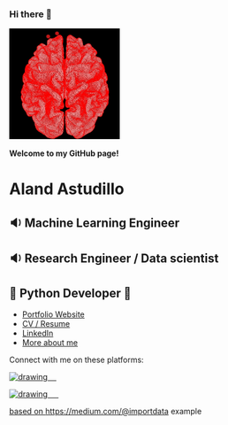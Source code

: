 ### Hi there 👋

<!--- ![Hi there 👋](images/brain_icon_example.jpg) -->

<img src="images/brain_icon_example.jpg" alt="drawing" width="200"/>

**Welcome to my GitHub page!**

# Aland Astudillo
## 🔉 Machine Learning Engineer 
## 🔉 Research Engineer / Data scientist 
## 🐍 Python Developer 🐍

* [Portfolio Website](https://alandastudillo.github.io/AlandPortfolio/)
* [CV / Resume](https://alandastudillo/alandastudillo.github.io/files/CV_short_engAA20220827_AUS_DEV.pdf) 
* [LinkedIn](https://www.linkedin.com/in/aland-astudillo-contreras-93a404a2/)
* [More about me](https://braindynamicslab.org/aland-astudillo/) 

Connect with me on these platforms:

<a href="https://twitter.com/Alienzote1"><img src="https://res.cloudinary.com/importdata/image/upload/v1595012924/Twitter_Logo_Blue_gbtagu.png" 
alt="drawing" width="40"/>&nbsp;&nbsp;&nbsp;&nbsp;
 
<a href="https://www.linkedin.com/in/aland-astudillo-contreras-93a404a2/"><img src="https://res.cloudinary.com/importdata/image/upload/v1595012354/linkedin_t9qiwy.png" 
alt="drawing" width="100"/> &nbsp;&nbsp;&nbsp;&nbsp;

based on https://medium.com/@importdata example

<!--
<a href="https://www.youtube.com/"><img src="https://res.cloudinary.com/importdata/image/upload/v1595012354/yt_logo_jjgys4.png" 
alt="drawing" width="100"/>&nbsp;&nbsp;&nbsp;&nbsp;

<a href="https://medium.com/"><img src="https://res.cloudinary.com/importdata/image/upload/v1595012354/medium_mono_hoz0z5.png" 
alt="drawing" width="35"/>&nbsp;&nbsp;&nbsp;&nbsp;
<a href="https://www.kaggle.com/"><img src="https://res.cloudinary.com/importdata/image/upload/v1595012924/kaggle_ksaktb.png" 
alt="drawing" width="75"/>

**alandastudillo/alandastudillo** is a ✨ _special_ ✨ repository because its `README.md` (this file) appears on your GitHub profile.

Here are some ideas to get you started:

- 🔭 I’m currently working on ...
- 🌱 I’m currently learning ...
- 👯 I’m looking to collaborate on ...
- 🤔 I’m looking for help with ...
- 💬 Ask me about ...
- 📫 How to reach me: ...
- 😄 Pronouns: ...
- ⚡ Fun fact: ...
-->
